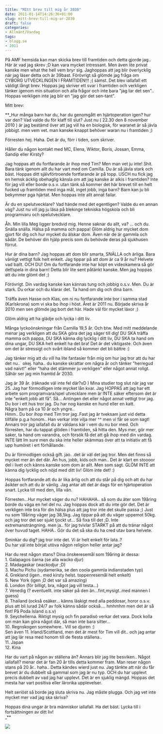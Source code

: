 ```yaml
---
title: "MItt brev till mig år 2030"
date: 2011-01-14T14:26:36+01:00
slug: mitt-brev-till-mig-ar-2030
draft: false
categories:
- Allmänt/Vardag
tags:
- blogg.se
- 2011
---
```

På AMF hemsida kan man skicka brev till framtiden och detta gjorde jag.. Här är vad jag skrev ;D kan vara mycket intressant. Men även lite privat kanske men what the hell vem bryr sig. Jaghoppas att jag blir överlycklig när jag läser detta och är 39bast. Förövrigt så glömde jag fråga om CYBORG UTVECKLINGEN I FRAMTIDEN!!! ;( sämst. Det blev iallafall ett väldigt långt brev. Hoppas jag skriver ett svar i framtiden och verkligen tänker igenom min situation och alla frågor och inte bara "jag tar det sen".. Hoppas verkligen inte jag blir en "jag gör det sen-tant".  
  
  
Mitt brev:  
  
  
**_Hur många barn har du, har du genomgått en hjärtoperation igen? hur var den? Vad valde du för klaff till slut? Just nu ( 22.30 den 8 november 2010 ) är jag bestämd över att jag vill ha en biologisk, för waranet är så jävla jobbigt. men vem vet. man kanske knappt behöver waran nu i framtiden ;)  
  
Förresten hej. Haha. Det är du, förr i tiden, som skriver.  
  
Håller du någon kontakt med MC, Elena, Wiktor, Boris, Jossan, Emma, Sandip eller Kirsty?  
  
Jag hoppas att du fortfarande är ihop med Tim? Men man vet ju inte! Shit. Bara tänk igenom allt du har vart med om Camilla. Du är så jävla stark och bäst. Hoppas ditt självförtroende fortfarande är på topp. USCH nu fick jag en hemsk äcklig obehaglig känsla om att jag kanske är alkis i framtiden? Inte för jag vill eller borde o.s.v. utan tänk så kommer det här brevet till en helt fucked up framtiden med inga mål, inget jobb, inga barn? Barn kan ju bli bekymmer pga hjärtat. Men hoppas inte allt annat failar.  
  
Är du en spelutvecklare? Vad hände med det egentligen? Valde du en annan väg? Just nu vill jag ju läsa på blekinge tekniska högskola och bli programvaru och spelutvecklare.  
  
Åh. Min lilla Meg ligger bredvid mig. Henne saknar du allt, va? ... och du. Snälla snälla. Hälsa på mamma och pappa! Glöm aldrig hur mycket dom gjort för dig och hur mycket du älskar dom. Även när de är gammla och sådär. De behöver din hjälp precis som du behövde deras på sjukhusen förrut.  
  
  
Hur är dina barn? Jag hoppas att dom blir smarta, SNÄLLA och ärliga. Bara vänligt vettigt folk helt enkelt. Jag tippar på att dom är ca 9 år nu? Helvete vad ballt. OCH DU! Om du fortfarande inte har köpt en videokamera så gör det!spela in dina barn! Detta blir lite sent påtänkt kanske. Men jag hoppas att du inte glömt det ;)  
  
Förövrigt. Din vardag kanske kan kännas tung och jobbig o.s.v. Men. Du är stark. Du orkar och du klarar det. Ta hand om dig och dina barn.  
  
Träffa även Hasse och Klas, om ni nu fortfarande inte bor i samma stad (Karlskrona) som vi ska bo ihop i höst. Året är 2011 nu. Började skriva år 2010 men sen glömde jag bort det här. Hade väl för mycket läxor ;)  
  
  
Glöm aldrig att ha glädje och lycka i ditt liv.  
  
  
Många lyckoönskningar från Camilla 19,5 år. Och btw. Med mitt meddelande menar jag verkligen att du SKA göra det jag säger till dig! DU SKA träffa mamma och pappa, DU SKA känna dig lycklig i ditt liv, DU SKA ta hand om dina ungar, DU SKA helt enkelt ha det bra! Det är det viktigaste. Och även om det är stressigt och svårt ibland så kommer det bli bättre :)  
  
Jag tänker mig att du vill ha lite fantasier från mig om hur jag tror att du har det nu..  okej. haha.. du kanske skrattar om några år och tänker "herregud vad naivt!" eller "haha det stämmer ju verkligen" eller något annat roligt. Såhär ser jag min framtid år 2030.  
  
Jag är 39 år. (räknade väl inte fel där?xD ) Mina studier tog slut när jag var 25. Jag har förmodligen inte mycket lån kvar. Jag HOPPAS att jag har ett arbete som programvara/spel utvecklare men är INTE säker eftersom det är inte "enkelt jobb att få". Så... Antingen det eller något annat vettigt tror jag.  
Du bor i ett hus tror jag. Du har nog kanske en hund eller en katt.  
Några barn på ca 10 år och yngre..  
Hmm.. Du bor ihop med Tim tror jag..Fast jag är tveksam just vid detta tillfälle p.g.a honom.. Han verkar inte vilja mer ^^ men vi får se som sagt!  
Annars tror jag iallafall du är väldans kär i vem du nu bor med. Och förresten, har du tappat glöden i framtiden, så hitta den. Mys mer, gör mer saker, ta hand om varandra, och försök få det att gå ihop med din vardag. INTE lätt Im sure men du ska inte heller skämmas över att ta initiativ att få upp humöret i ert förhållande.  
  
Du är förmodligen också gift. jao. .det är väl det jag tror. Men det finns så mycket mer än det där. Än hus, jobb, kids och man.. Det är klart en stoooor del i livet och känns kanske som dom är allt. Men som sagt. GLÖM INTE att känna dig lycklig och nöjd med ditt liv! Glöm inte det! :)  
  
Hoppas fortfarande att du är lika ärlig och att du står på dig och att du har åsikter och att du är vänlig. Jag antar att det är dags för en hjärtoperation snart. Lycka till med den, lilla vän.  
  
Förresten...Hur mycket väger du nu? HAHAHA.. så som du äter som 19åring borde du väga en hel del nu. Jag hoppas dock att du inte gör det. Det är verkligen inte bra för din hälsa plus att jag tror inte det skulle passa ;) Just nu som 19åring väger jag 38,5kg. Jag tippar på att du väger uppemot 50kg. och jag tror det ser sjukt tjockt ut... Så fixa till det ;D. Inte extremansträngning. men ja.. för jag tvivlar STARKT på att du tränar något över huvud taget. HAHA.. Gör du det så ska du ha cred utav bara helvete.  
  
Sminkar du dig? jag tror inte det. Vi är helt enkelt för lata..?  
Du har väl inte börjat utöva någon religion heller antar jag?  
  
Har du rest någon stans? Dina önskeresemål som 19åring är dessa:  
1\. Galapagos öarna (se alla wacko djur)  
2\. Madagaskar (wackodjur ;D)  
3\. Machu Pichu (sydamerika, se den coola gammla indianstaden typ)  
4\. Grekland (igen.. med kirsty helst. toppenresemål helt enkelt)  
5\. New York (igen ;D det var så amazing)  
6\. London (för billigt, bra, något jag vill testa...)  
7\. Venedig (? eventuellt. inte säker på den än...fint,mysigt..med mannen I guess)  
8\. Thailand (också osäker... känns läskigt med alla peddosar, horor o.s.v. plus att bli lurad 24/7 av folk känns sådär också.... hmhmhm men det är så fint! På Poda Island o.s.v)  
9\. Seychellerna. Riktigt mysig och fin paradisö verkar det vara. Dock kolla om man kan göra något där, så man inte bara sitter...  
10\. Regnskogen somewhere.. Vill se djuren :)  
Sen även 11. Irland/Scottland, men det är mest för Tim vill dit.. och jag antar att jag lär resa med honom till de flesta ställena..  
11\. Japan  
12\. Kina  
  
Har du vart på någon av ställena än? Annars blir jag lite besviken.. Något iallafall? menar det är fan 20 år tills detta kommer fram. Man reser någon stans på 20 år.. haha.. Detta kändes wierd just nu. Jag tänkte att när du får brevet är du dubbelt så gammal som jag är nu typ. OCH du har upplevt precis dubbelt av vad jag har upplevt. Det är en sjuklig mängd. Hoppas det mesta har vart positiva eller lärorika upplevelser.  
  
Helt seriöst så borde jag sluta skriva nu. Jag måste plugga. Och jag vet inte mycket mer vad jag ska skriva?  
  
Hoppas dina ungar är bra människor iallafall. Ha det bäst. Lycka till i fortsättningen av ditt liv!  
_**  
  
  
  
![](/assets/images/blogg.se/dsc00862_127202035.jpg)